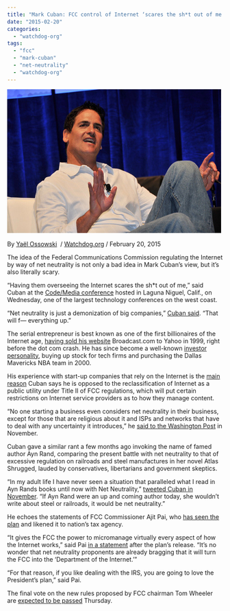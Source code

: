 ```yaml
---
title: "Mark Cuban: FCC control of Internet ‘scares the sh*t out of me’"
date: "2015-02-20"
categories: 
  - "watchdog-org"
tags: 
  - "fcc"
  - "mark-cuban"
  - "net-neutrality"
  - "watchdog-org"
---
```


![](images/tumblr_inline_nk36ni5BVE1qdn1ny.jpg)

By [Yaël Ossowski](http://watchdog.org/author/yael/ "Posts by Yaël Ossowski")  / [Watchdog.org](http://watchdog.org/201299/mark-cuban/) / February 20, 2015

The idea of the Federal Communications Commission regulating the Internet by way of net neutrality is not only a bad idea in Mark Cuban’s view, but it’s also literally scary.

“Having them overseeing the Internet scares the sh\*t out of me,” said Cuban at the [Code/Media conference](http://recode.net/2015/02/18/billionaire-mark-cuban-says-net-neutrality-will-fuck-everything-up/) hosted in Laguna Niguel, Calif., on Wednesday, one of the largest technology conferences on the west coast.

“Net neutrality is just a demonization of big companies,” [Cuban said](http://recode.net/2015/02/18/billionaire-mark-cuban-says-net-neutrality-will-fuck-everything-up/). “That will f— everything up.”

The serial entrepreneur is best known as one of the first billionaires of the Internet age, [having sold his website](http://www.fastcompany.com/magazine/63/fasttalk.html) Broadcast.com to Yahoo in 1999, right before the dot com crash. He has since become a well-known [investor personality](http://sports.espn.go.com/dallas/columns/story?id=4793301), buying up stock for tech firms and purchasing the Dallas Mavericks NBA team in 2000.

His experience with start-up companies that rely on the Internet is the [main reason](http://www.washingtonpost.com/blogs/the-switch/wp/2014/11/24/why-mark-cuban-opposes-net-neutrality-i-want-there-to-be-fast-lanes/) Cuban says he is opposed to the reclassification of Internet as a public utility under Title II of FCC regulations, which will put certain restrictions on Internet service providers as to how they manage content.

“No one starting a business even considers net neutrality in their business, except for those that are religious about it and ISPs and networks that have to deal with any uncertainty it introduces,” he [said to the Washington Post](http://www.washingtonpost.com/blogs/the-switch/wp/2014/11/24/why-mark-cuban-opposes-net-neutrality-i-want-there-to-be-fast-lanes/) in November.

Cuban gave a similar rant a few months ago invoking the name of famed author Ayn Rand, comparing the present battle with net neutrality to that of excessive regulation on railroads and steel manufactures in her novel Atlas Shrugged, lauded by conservatives, libertarians and government skeptics.

“In my adult life I have never seen a situation that paralleled what I read in Ayn Rands books until now with Net Neutrality,” [tweeted Cuban in November](http://www.cnbc.com/id/102183417#.). “If Ayn Rand were an up and coming author today, she wouldn’t write about steel or railroads, it would be net neutrality.”

He echoes the statements of FCC Commissioner Ajit Pai, who [has seen the plan](http://watchdog.org/198563/fcc-commissioner/) and likened it to nation’s tax agency.

“It gives the FCC the power to micromanage virtually every aspect of how the Internet works,” said Pai [in a statement](https://apps.fcc.gov/edocs_public/attachmatch/DOC-331907A1.pdf) after the plan’s release. “It’s no wonder that net neutrality proponents are already bragging that it will turn the FCC into the ‘Department of the Internet.’”

“For that reason, if you like dealing with the IRS, you are going to love the President’s plan,” said Pai.

The final vote on the new rules proposed by FCC chairman Tom Wheeler are [expected to be passed](http://watchdog.org/198563/fcc-commissioner/) Thursday.
